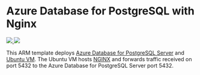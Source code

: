 # Azure Database for PostgreSQL with Nginx


<a href="https://portal.azure.com/#create/Microsoft.Template/uri/https%3A%2F%2Fraw.githubusercontent.com%2FAzure%2Fazure-postgresql%2Fmaster%2Farm-templates%2FExampleWithNginx%2Ftemplate.json" target="_blank">
    <img src="http://azuredeploy.net/deploybutton.png" />
</a>
<a href="http://armviz.io/#/?load=https%3A%2F%2Fraw.githubusercontent.com%2FAzure%2Fazure-postgresql%2Fmaster%2Farm-templates%2FExampleWithNginx%2Ftemplate.json" target="_blank">
    <img src="http://armviz.io/visualizebutton.png"/>
</a>


This ARM template deploys [Azure Database for PostgreSQL Server](https://docs.microsoft.com/en-us/azure/postgresql/overview) and [Ubuntu VM](http://releases.ubuntu.com/19.04/). The Ubuntu VM hosts [NGINX](https://www.nginx.com/) and forwards traffic received on port 5432 to the Azure Database for PostgreSQL Server port 5432. 
